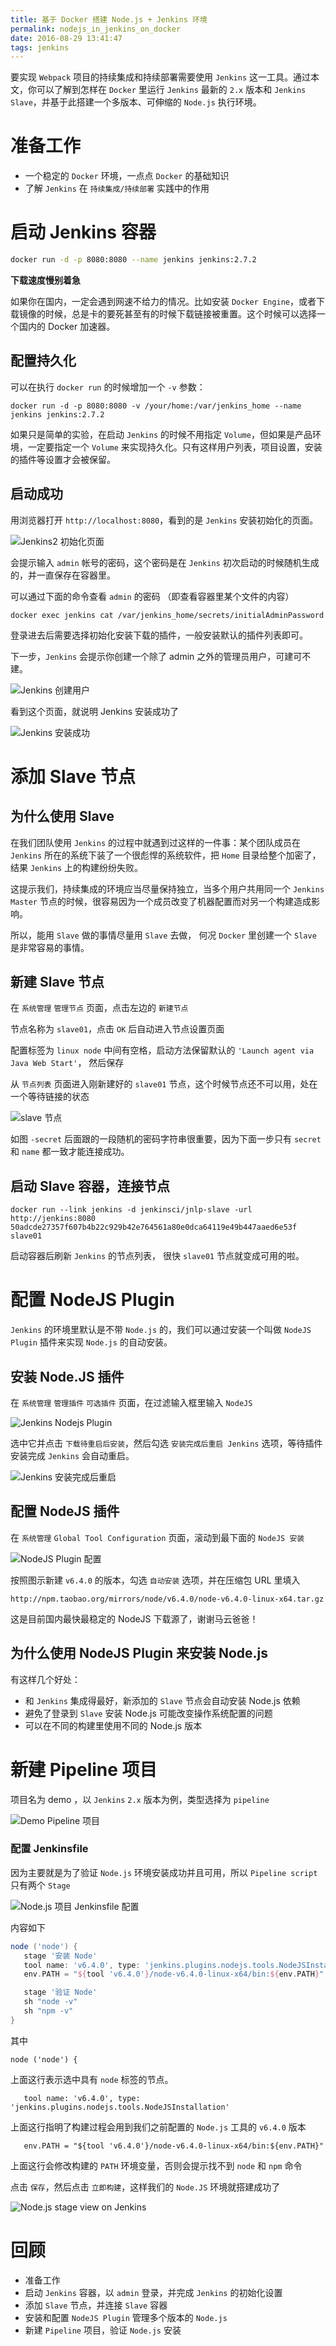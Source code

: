 ```yaml
---
title: 基于 Docker 搭建 Node.js + Jenkins 环境
permalink: nodejs_in_jenkins_on_docker
date: 2016-08-29 13:41:47
tags: jenkins
---
```


要实现 `Webpack` 项目的持续集成和持续部署需要使用 `Jenkins` 这一工具。通过本文，你可以了解到怎样在 `Docker` 里运行 `Jenkins` 最新的 `2.x` 版本和 `Jenkins Slave`，并基于此搭建一个多版本、可伸缩的 `Node.js` 执行环境。 

<!-- more -->

# 准备工作

- 一个稳定的 `Docker` 环境，一点点 `Docker` 的基础知识
- 了解 `Jenkins` 在 `持续集成/持续部署` 实践中的作用

# 启动 Jenkins 容器

```sh
docker run -d -p 8080:8080 --name jenkins jenkins:2.7.2
```

**下载速度慢别着急**
 
如果你在国内，一定会遇到网速不给力的情况。比如安装 `Docker Engine`，或者下载镜像的时候，总是卡的要死甚至有的时候下载链接被重置。这个时候可以选择一个国内的 Docker 加速器。

## 配置持久化

可以在执行 `docker run` 的时候增加一个 `-v` 参数：

```
docker run -d -p 8080:8080 -v /your/home:/var/jenkins_home --name jenkins jenkins:2.7.2
```

如果只是简单的实验，在启动 `Jenkins` 的时候不用指定 `Volume`，但如果是产品环境，一定要指定一个 `Volume` 来实现持久化。只有这样用户列表，项目设置，安装的插件等设置才会被保留。

## 启动成功

用浏览器打开 `http://localhost:8080`，看到的是 `Jenkins` 安装初始化的页面。

![Jenkins2 初始化页面](./unlock_jenkins.png)

会提示输入 `admin` 帐号的密码，这个密码是在 `Jenkins` 初次启动的时候随机生成的，并一直保存在容器里。

可以通过下面的命令查看 `admin` 的密码 （即查看容器里某个文件的内容）

```
docker exec jenkins cat /var/jenkins_home/secrets/initialAdminPassword
```

登录进去后需要选择初始化安装下载的插件，一般安装默认的插件列表即可。

下一步，`Jenkins` 会提示你创建一个除了 admin 之外的管理员用户，可建可不建。

![Jenkins 创建用户](./create_first_admin.png)

看到这个页面，就说明 Jenkins 安装成功了

![Jenkins 安装成功](./jenkins_is_ready.png)

# 添加 Slave 节点

## 为什么使用 Slave

在我们团队使用 `Jenkins` 的过程中就遇到过这样的一件事：某个团队成员在 `Jenkins` 所在的系统下装了一个很彪悍的系统软件，把 `Home` 目录给整个加密了，结果 `Jenkins` 上的构建纷纷失败。

这提示我们，持续集成的环境应当尽量保持独立，当多个用户共用同一个 `Jenkins Master` 节点的时候，很容易因为一个成员改变了机器配置而对另一个构建造成影响。

所以，能用 `Slave` 做的事情尽量用 `Slave` 去做， 何况 `Docker` 里创建一个 `Slave` 是非常容易的事情。

## 新建 Slave 节点

在 `系统管理` `管理节点` 页面，点击左边的 `新建节点`

节点名称为 `slave01`，点击 `OK` 后自动进入节点设置页面

配置标签为 `linux node` 中间有空格，启动方法保留默认的 `'Launch agent via Java Web Start'`， 然后保存

从 `节点列表` 页面进入刚新建好的 `slave01` 节点，这个时候节点还不可以用，处在一个等待链接的状态

![slave 节点](./slave01_created.png)

如图 `-secret` 后面跟的一段随机的密码字符串很重要，因为下面一步只有 `secret` 和 `name` 都一致才能连接成功。

## 启动 Slave 容器，连接节点

```
docker run --link jenkins -d jenkinsci/jnlp-slave -url  http://jenkins:8080 50adcde27357f607b4b22c929b42e764561a80e0dca64119e49b447aaed6e53f slave01
```

启动容器后刷新 `Jenkins` 的节点列表， 很快 `slave01` 节点就变成可用的啦。

# 配置 NodeJS Plugin

`Jenkins` 的环境里默认是不带 `Node.js` 的，我们可以通过安装一个叫做 `NodeJS Plugin` 插件来实现 `Node.js` 的自动安装。

## 安装 Node.JS 插件

在 `系统管理` `管理插件` `可选插件` 页面，在过滤输入框里输入 `NodeJS`

![Jenkins Nodejs Plugin](./nodejs_plugin_filtering.png)

选中它并点击 `下载待重启后安装`，然后勾选 `安装完成后重启 Jenkins` 选项，等待插件安装完成 `Jenkins` 会自动重启。

![Jenkins 安装完成后重启](./restart.png)

## 配置 NodeJS 插件

在 `系统管理` `Global Tool Configuration` 页面，滚动到最下面的 `NodeJS 安装`

![NodeJS Plugin 配置](./nodejs_installation.png)

按照图示新建 `v6.4.0` 的版本，勾选 `自动安装` 选项，并在压缩包 URL 里填入

```
http://npm.taobao.org/mirrors/node/v6.4.0/node-v6.4.0-linux-x64.tar.gz
```

这是目前国内最快最稳定的 NodeJS 下载源了，谢谢马云爸爸！

## 为什么使用 NodeJS Plugin 来安装 Node.js

有这样几个好处：

- 和 `Jenkins` 集成得最好，新添加的 `Slave` 节点会自动安装 Node.js 依赖
- 避免了登录到 `Slave` 安装 Node.js 可能改变操作系统配置的问题
- 可以在不同的构建里使用不同的 Node.js 版本

# 新建 Pipeline 项目

项目名为 demo ，以 `Jenkins` `2.x` 版本为例，类型选择为 `pipeline`

![Demo Pipeline 项目](./demo_pipeline.png)

### 配置 Jenkinsfile

因为主要就是为了验证 `Node.js` 环境安装成功并且可用，所以 `Pipeline script` 只有两个 `Stage`

![Node.js 项目 Jenkinsfile 配置](./pipeline_jenkinsfile_config.png)


内容如下

```groovy
node ('node') {
   stage '安装 Node'
   tool name: 'v6.4.0', type: 'jenkins.plugins.nodejs.tools.NodeJSInstallation'
   env.PATH = "${tool 'v6.4.0'}/node-v6.4.0-linux-x64/bin:${env.PATH}"

   stage '验证 Node'
   sh "node -v"
   sh "npm -v"
}
```

其中 

```
node ('node') {
```

上面这行表示选中具有 `node` 标签的节点。

```
   tool name: 'v6.4.0', type: 'jenkins.plugins.nodejs.tools.NodeJSInstallation'
```

上面这行指明了构建过程会用到我们之前配置的 `Node.js` 工具的 `v6.4.0` 版本

```
   env.PATH = "${tool 'v6.4.0'}/node-v6.4.0-linux-x64/bin:${env.PATH}"
```

上面这行会修改构建的 `PATH` 环境变量，否则会提示找不到 `node` 和 `npm` 命令

点击 `保存`，然后点击 `立即构建`，这样我们的 `Node.JS` 环境就搭建成功了

![Node.js stage view on Jenkins](./nodejs_stage_view.png)

# 回顾

- 准备工作
- 启动 `Jenkins` 容器，以 `admin` 登录，并完成 `Jenkins` 的初始化设置
- 添加 `Slave` 节点，并连接 `Slave` 容器
- 安装和配置 `NodeJS Plugin` 管理多个版本的 `Node.js`
- 新建 `Pipeline` 项目，验证 `Node.js` 安装
